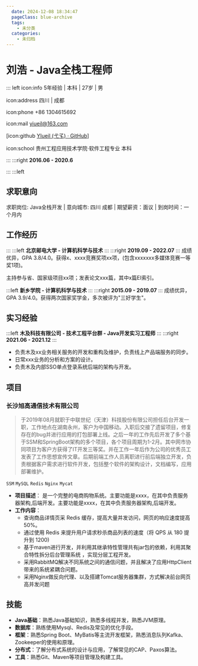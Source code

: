 ```yaml
---
  date: 2024-12-08 18:34:47
  pageClass: blue-archive
  tags:
    - 未分类
  categories:
    - 未归档
---
```


# 刘浩 - Java全栈工程师

::: left
icon:info 5年经验 | 本科 | 27岁 | 男

icon:address 四川 | 成都

icon:phone +86 1304615692

icon:mail yiueil@163.com

[icon:github [YIueil (弋孓) · GitHub](https://github.com/YIueil)]

icon:school 贵州工程应用技术学院·软件工程专业 本科

:::
:::right
**2016.06 - 2020.6**

:::
:::left
## 求职意向
求职岗位: Java全栈开发 | 意向城市: 四川 成都 | 期望薪资：面议 | 到岗时间：一个月内

## 工作经历
:::
:::left
**北京邮电大学 - 计算机科学与技术**
:::
:::right
**2019.09 - 2022.07**
:::
成绩优异，GPA 3.8/4.0。获得x、xxxx竞赛奖项xx项，(包含xxxxxxx多媒体竞赛一等奖1项)。

主持参与省、国家级项目xx项；发表论文xxx篇，其中x篇EI索引。

:::left
**新乡学院 - 计算机科学与技术**
:::
:::right
**2015.09 - 2019.07**
:::
成绩优异，GPA 3.9/4.0。获得两次国家奖学金，多次被评为"三好学生"。

## 实习经验

:::left
**木及科技有限公司 - 技术工程平台群 - Java开发实习工程师**
:::
:::right
**2021.06 - 2021.12**
:::

- 负责木及xx业务相关服务的开发和重构及维护，负责线上产品端服务的同步。
- 日常xxx业务的分析和方案的设计。
- 负责木及内部SSO单点登录系统后端的架构与开发。

## 项目

### 长沙旭高通信技术有限公司
> 于2019年08月就职于中联世纪（天津）科技股份有限公司担任后台开发一职，工作地点在湖南永州，客户为中国移动。入职后交接了遗留项目，修复存在的bug并进行应用的打包部署上线。之后一年的工作先后开发了多个基于SSM和SpringBoot架构的多个项目，各个项目周期为1-2月。其中网市协同项目为客户方获得了IT开发三等奖。并在工作一年后作为公司的优秀员工发表了工作思想宣传文章。后期前端工作人员离职进行前后端独立开发，负责根据客户需求进行软件开发，包括整个软件的架构设计，文档编写，应用部署维护。

`SSM` `MySQL` `Redis` `Nginx` `Mycat`

- **项目描述**：
    是一个完整的电商购物系统。主要功能是xxxx，在其中负责服务器架构,后端开发。主要功能是xxxx，在其中负责服务器架构,后端开发。
- **工作内容**：
  - 查询商品详情页采 Redis 缓存，提高大量并发访问，网页的响应速度提高50%。
  - 通过使用 Redis 来提升用户请求秒杀商品列表的速度（将 QPS 从 180 提升到 1200)
  - 基于maven进行开发，并利用其继承特性管理共有jar包的依赖，利用其聚合特性拆分后台管理系统 ，实现分层工程开发。
  - 采用RabbitMQ解决不同系统之间的通信问题，并且解决了应用HttpClient带来的系统紧耦合问题。
  - 采用Nginx做反向代理、以及搭建Tomcat服务器集群，方式解决前台网页高并发问题

## 技能

- **Java基础**：熟悉Java基础知识，熟悉多线程并发，熟悉JVM原理。
- **数据库**：熟练使用Mysql、Redis及常见的优化手段。
- **框架**：熟悉Spring Boot、MyBatis等主流开发框架，熟悉消息队列Kafka、Zookeeper的使用和原理。
- **分布式**：了解分布式系统的设计与应用，了解常见的CAP、Paxos算法。
- **工具**：熟悉Git、Maven等项目管理及构建工具。